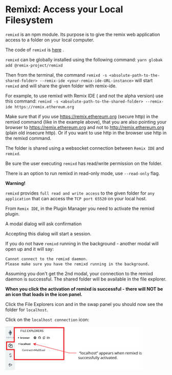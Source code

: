 Remixd: Access your Local Filesystem 
=========================================

`remixd` is an npm module. Its purpose is to give the remix web
application access to a folder on your local computer.

The code of `remixd` is
[here](https://github.com/ethereum/remixd) .

`remixd` can be globally installed using the following command:
`yarn globak add @remix-project/remixd`

Then from the terminal, the command `remixd -s <absolute-path-to-the-shared-folder> --remix-ide <your-remix-ide-URL-instance>` will start `remixd` and will share the given folder with remix-ide. 

For example, to use remixd with Remix IDE ( and not the alpha version) use this command: 
`remixd -s <absolute-path-to-the-shared-folder> --remix-ide https://remix.ethereum.org`

Make sure that if you use https://remix.ethereum.org (secure http) in the remixd command (like in the example above), that you are also pointing your browser to https://remix.ethereum.org and not to http://remix.ethereum.org (plain old insecure http).  Or if you want to use http in the browser use http in the remixd command.


The folder is shared using a websocket connection between `Remix IDE`
and `remixd`.

Be sure the user executing `remixd` has read/write permission on the
folder.

There is an option to run remixd in read-only mode, use `--read-only` flag.

**Warning!**

`remixd` provides `full read and write access` to the given folder for `any
application` that can access the `TCP port 65520` on your local host.

From `Remix IDE`, in the Plugin Manager you need to activate the remixd plugin.  

A modal dialog will ask confirmation

Accepting this dialog will start a session.

If you do not have `remixd` running in the background - another modal will open up and it will say: 

```
Cannot connect to the remixd daemon. 
Please make sure you have the remixd running in the background.
```

Assuming you don't get the 2nd modal, your connection to the remixd daemon is successful. The shared folder will be available in the file explorer.

**When you click the activation of remixd is successful - there will NOT be an icon that loads in the icon panel.**

Click the File Explorers icon and in the swap panel you should now see the folder for `localhost`.

Click on the `localhost connection` icon:

![](images/a-remixd-success.png)


